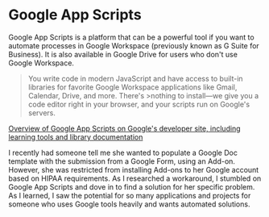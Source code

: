 # Google App Scripts

Google App Scripts is a platform that can be a powerful tool if you want to automate processes in Google Workspace (previously known as G Suite for Business). It is also available in Google Drive for users who don't use Google Workspace.

>You write code in modern JavaScript and have access to built-in libraries for favorite Google Workspace applications like Gmail, Calendar, Drive, and more. There's >nothing to install—we give you a code editor right in your browser, and your scripts run on Google's servers.

[Overview of Google App Scripts on Google's developer site, including learning tools and library documentation]("https://developers.google.com/apps-script/overview")

I recently had someone tell me she wanted to populate a Google Doc template with the submission from a Google Form, using an Add-on. However, she was restricted from installing Add-ons to her Google account based on HIPAA requirements. As I researched a workaround, I stumbled on Google App Scripts and dove in to find a solution for her specific problem. As I learned, I saw the potential for so many applications and projects for someone who uses Google tools heavily and wants  automated solutions.

